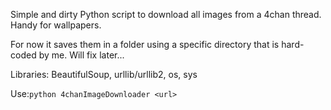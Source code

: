 Simple and dirty Python script to download all images from a 4chan thread. Handy for wallpapers.

For now it saves them in a folder using a specific directory that is hard-coded by me. Will fix later...

Libraries: BeautifulSoup, urllib/urllib2, os, sys

Use:```python 4chanImageDownloader <url>```

